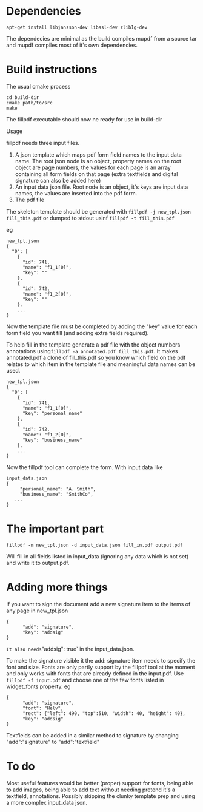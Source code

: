 # Dependencies

```apt-get install libjansson-dev libssl-dev zlib1g-dev```

The dependecies are minimal as the build compiles mupdf from a source tar and mupdf compiles most of it's own dependencies.

# Build instructions

The usual cmake process

```mkdir build-dir
cd build-dir
cmake path/to/src
make
```

The fillpdf executable should now ne ready for use in build-dir


Usage

fillpdf needs three input files. 

1. A json template which maps pdf form field names to the input data name. The root json node is an object, property names on the root object are page numbers, the values for each page is an array containing all form fields on that page (extra textfields and digital signature can also be added here)
2. An input data json file. Root node is an object, it's keys are input data names, the values are inserted into the pdf form.
3. The pdf file

The skeleton template should be generated with `fillpdf -j new_tpl.json fill_this.pdf` or dumped to stdout usinf `fillpdf -t fill_this.pdf`

eg
```
new_tpl.json
{
  "0": [
    {
      "id": 741,
      "name": "f1_1[0]",
      "key": ""
    },
    {
      "id": 742,
      "name": "f1_2[0]",
      "key": ""
    },
    ...
}
```

Now the template file must be completed by adding the "key" value for each form field you want fill (and adding extra fields required).

To help fill in the template generate a pdf file with the object numbers annotations using`fillpdf -a annotated.pdf fill_this.pdf`. It makes annotated.pdf a clone of fill_this.pdf so you know which field on the pdf relates to which item in the template file and meaningful data names can be used.


```
new_tpl.json
{
  "0": [
    {
      "id": 741,
      "name": "f1_1[0]",
      "key": "personal_name"
    },
    {
      "id": 742,
      "name": "f1_2[0]",
      "key": "business_name"
    },
    ...
}
```

Now the fillpdf tool can complete the form. With input data like

```
input_data.json
{
	 "personal_name": "A. Smith", 
	 "business_name": "SmithCo",
   ...
}
```

# The important part

```
fillpdf -m new_tpl.json -d input_data.json fill_in.pdf output.pdf
``` 

Will fill in all fields listed in input_data (ignoring any data which is not set) and write it to output.pdf.

# Adding more things
If you want to sign the document add a new signature item to the items of any page in new_tpl.json


```
{
      "add": "signature",
      "key": "addsig"
}
```
`
It also needs `"addsig": true` in the input_data.json. 

To make the signature visible it the add: signature item needs to specify the font and size. Fonts are only partly support by the fillpdf tool at the moment and only works with fonts that are already defined in the input.pdf. Use `fillpdf -f input.pdf` and choose one of the few fonts listed in widget_fonts property. eg

```
{
      "add": "signature",
      "font": "Helv",
      "rect": {"left": 490, "top":510, "width": 40, "height": 40},
      "key": "addsig"
}
```

Textfields can be added in a similar method to signature by changing "add":"signature" to "add":"textfield"

# To do
Most useful features would be better (proper) support for fonts, being able to add images, being able to add text without needing pretend it's a textfield, annotations. Possibly skipping the clunky template prep and using a more complex input_data json.
